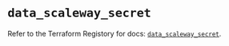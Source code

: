 # `data_scaleway_secret`

Refer to the Terraform Registory for docs: [`data_scaleway_secret`](https://registry.terraform.io/providers/scaleway/scaleway/2.22.0/docs/data-sources/secret).
